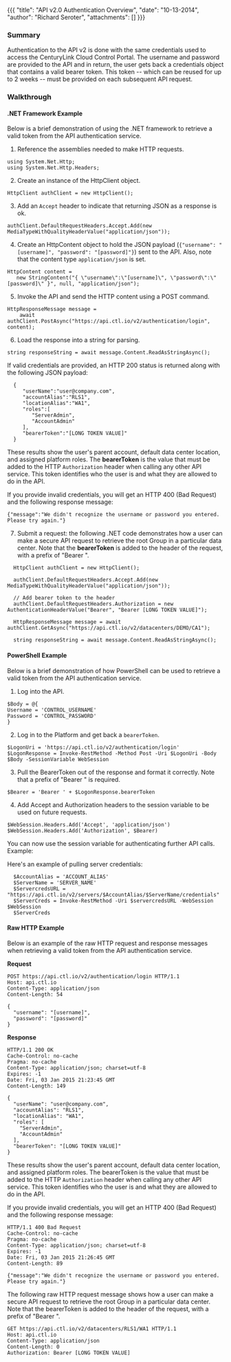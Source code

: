 {{{
  "title": "API v2.0 Authentication Overview",
  "date": "10-13-2014",
  "author": "Richard Seroter",
  "attachments": []
}}}

### Summary

Authentication to the API v2 is done with the same credentials used to access the CenturyLink Cloud Control Portal. The username and password are provided to the API and in return, the user gets back a credentials object that contains a valid bearer token. This token -- which can be reused for up to 2 weeks -- must be provided on each subsequent API request.

### Walkthrough

#### .NET Framework Example

Below is a brief demonstration of using the .NET framework to retrieve a valid token from the API authentication service.

1. Reference the assemblies needed to make HTTP requests.

  ```
  using System.Net.Http;
  using System.Net.Http.Headers;
  ```

2. Create an instance of the HttpClient object.

  ```
  HttpClient authClient = new HttpClient();
  ```

3. Add an `Accept` header to indicate that returning JSON as a response is ok.

  ```
  authClient.DefaultRequestHeaders.Accept.Add(new MediaTypeWithQualityHeaderValue("application/json"));
  ```

4. Create an HttpContent object to hold the JSON payload (`{"username": "[username]", "password": "[password]"}`) sent to the API. Also, note that the content type `application/json` is set.

  ```
  HttpContent content =
     new StringContent("{ \"username\":\"[username]\", \"password\":\"[password]\" }", null, "application/json");
  ```

5. Invoke the API and send the HTTP content using a POST command.

  ```
  HttpResponseMessage message =
      await authClient.PostAsync("https://api.ctl.io/v2/authentication/login", content);
  ```

6. Load the response into a string for parsing.

  ```
  string responseString = await message.Content.ReadAsStringAsync();
  ```

  If valid credentials are provided, an HTTP 200 status is returned along with the following JSON payload:

  ```
    {
       "userName":"user@company.com",
       "accountAlias":"RLS1",
       "locationAlias":"WA1",
       "roles":[
          "ServerAdmin",
          "AccountAdmin"
       ],
       "bearerToken":"[LONG TOKEN VALUE]"
    }
  ```

  These results show the user's parent account, default data center location, and assigned platform roles. The __bearerToken__ is the value that must be added to the HTTP `Authorization` header when calling any other API service. This token identifies who the user is and what they are allowed to do in the API.

  If you provide invalid credentials, you will get an HTTP 400 (Bad Request) and the following response message:

  ```
  {"message":"We didn't recognize the username or password you entered. Please try again."}
  ```

7. Submit a request: the following .NET code demonstrates how a user can make a secure API request to retrieve the root Group in a particular data center. Note that the __bearerToken__ is added to the header of the request, with a prefix of "Bearer ".

  ```
    HttpClient authClient = new HttpClient();

    authClient.DefaultRequestHeaders.Accept.Add(new MediaTypeWithQualityHeaderValue("application/json"));

    // Add bearer token to the header
    authClient.DefaultRequestHeaders.Authorization = new AuthenticationHeaderValue("Bearer", "Bearer [LONG TOKEN VALUE]");

    HttpResponseMessage message = await authClient.GetAsync("https://api.ctl.io/v2/datacenters/DEMO/CA1");

    string responseString = await message.Content.ReadAsStringAsync();
  ```

#### PowerShell Example

Below is a brief demonstration of how PowerShell can be used to retrieve a valid token from the API authentication service.


1. Log into the API.

  ```
$Body = @{ 
Username = 'CONTROL_USERNAME' 
Password = 'CONTROL_PASSWORD' 
}
  ```

2. Log in to the Platform and get back a `bearerToken`.

  ```
  $LogonUri = 'https://api.ctl.io/v2/authentication/login' 
  $LogonResponse = Invoke-RestMethod -Method Post -Uri $LogonUri -Body $Body -SessionVariable WebSession
  ```

3. Pull the BearerToken out of the response and format it correctly. Note that a prefix of "Bearer " is required.

  ```
  $Bearer = 'Bearer ' + $LogonResponse.bearerToken
  ```

4. Add Accept and Authorization headers to the session variable to be used on future requests.

  ```
  $WebSession.Headers.Add('Accept', 'application/json') 
  $WebSession.Headers.Add('Authorization', $Bearer)
  ```

You can now use the session variable for authenticating further API calls. Example:

Here's an example of pulling server credentials:

```
  $AccountAlias = 'ACCOUNT_ALIAS' 
  $ServerName = 'SERVER_NAME' 
  $ServercredsURL = "https://api.ctl.io/v2/servers/$AccountAlias/$ServerName/credentials" 
  $ServerCreds = Invoke-RestMethod -Uri $servercredsURL -WebSession $WebSession 
  $ServerCreds
```

#### Raw HTTP Example

Below is an example of the raw HTTP request and response messages when retrieving a valid token from the API authentication service.

**Request**

    POST https://api.ctl.io/v2/authentication/login HTTP/1.1
    Host: api.ctl.io
    Content-Type: application/json
    Content-Length: 54

    {
      "username": "[username]",
      "password": "[password]"
    }

**Response**

    HTTP/1.1 200 OK
    Cache-Control: no-cache
    Pragma: no-cache
    Content-Type: application/json; charset=utf-8
    Expires: -1
    Date: Fri, 03 Jan 2015 21:23:45 GMT
    Content-Length: 149

    {
      "userName": "user@company.com",
      "accountAlias": "RLS1",
      "locationAlias": "WA1",
      "roles": [
        "ServerAdmin",
        "AccountAdmin"
      ],
      "bearerToken": "[LONG TOKEN VALUE]"
    }

These results show the user's parent account, default data center location, and assigned platform roles. The bearerToken is the value that must be added to the HTTP `Authorization` header when calling any other API service. This token identifies who the user is and what they are allowed to do in the API.

If you provide invalid credentials, you will get an HTTP 400 (Bad Request) and the following response message:

    HTTP/1.1 400 Bad Request
    Cache-Control: no-cache
    Pragma: no-cache
    Content-Type: application/json; charset=utf-8
    Expires: -1
    Date: Fri, 03 Jan 2015 21:26:45 GMT
    Content-Length: 89

    {"message":"We didn't recognize the username or password you entered. Please try again."}

The following raw HTTP request message shows how a user can make a secure API request to retrieve the root Group in a particular data center. Note that the bearerToken is added to the header of the request, with a prefix of "Bearer ".

    GET https://api.ctl.io/v2/datacenters/RLS1/WA1 HTTP/1.1
    Host: api.ctl.io
    Content-Type: application/json
    Content-Length: 0
    Authorization: Bearer [LONG TOKEN VALUE]
